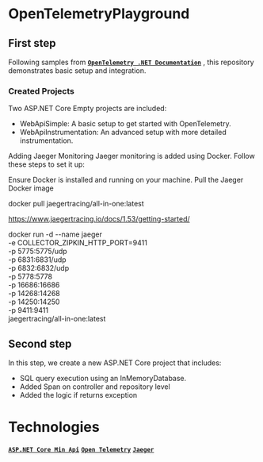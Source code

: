 # OpenTelemetryPlayground

## First step
Following samples from **[`OpenTelemetry .NET Documentation`](https://opentelemetry.io/docs/languages/net/)** , this repository demonstrates basic setup and integration.


### Created Projects
Two ASP.NET Core Empty projects are included:

- WebApiSimple: A basic setup to get started with OpenTelemetry.
- WebApiInstrumentation: An advanced setup with more detailed instrumentation.

Adding Jaeger Monitoring 
Jaeger monitoring is added using Docker. Follow these steps to set it up:

Ensure Docker is installed and running on your machine.
Pull the Jaeger Docker image

docker pull jaegertracing/all-in-one:latest

https://www.jaegertracing.io/docs/1.53/getting-started/

docker run -d --name jaeger \
  -e COLLECTOR_ZIPKIN_HTTP_PORT=9411 \
  -p 5775:5775/udp \
  -p 6831:6831/udp \
  -p 6832:6832/udp \
  -p 5778:5778 \
  -p 16686:16686 \
  -p 14268:14268 \
  -p 14250:14250 \
  -p 9411:9411 \
  jaegertracing/all-in-one:latest


## Second step
In this step, we create a new ASP.NET Core project that includes:

- SQL query execution using an InMemoryDatabase.
- Added Span on controller and repository level
- Added the logic if returns exception 

# Technologies

**[`ASP.NET Core Min Api`](https://learn.microsoft.com/aspnet/core/tutorials/min-web-api)**
**[`Open Telemetry`](https://opentelemetry.io/)**
**[`Jaeger`](https://www.jaegertracing.io/)**
